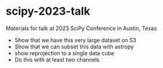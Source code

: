 # scipy-2023-talk
Materials for talk at 2023 SciPy Conference in Austin, Texas

- Show that we have this very large dataset on S3
- Show that we can subset this data with astropy
- show reprojection to a single data cube
- Do this with at least two channels

